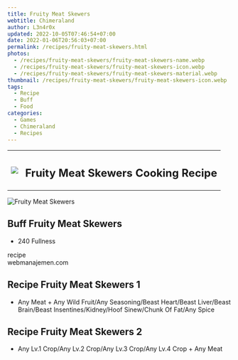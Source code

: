```yaml
---
title: Fruity Meat Skewers
webtitle: Chimeraland
author: L3n4r0x
updated: 2022-10-05T07:46:54+07:00
date: 2022-01-06T20:56:03+07:00
permalink: /recipes/fruity-meat-skewers.html
photos:
  - /recipes/fruity-meat-skewers/fruity-meat-skewers-name.webp
  - /recipes/fruity-meat-skewers/fruity-meat-skewers-icon.webp
  - /recipes/fruity-meat-skewers/fruity-meat-skewers-material.webp
thumbnail: /recipes/fruity-meat-skewers/fruity-meat-skewers-icon.webp
tags:
  - Recipe
  - Buff
  - Food
categories:
  - Games
  - Chimeraland
  - Recipes
---
```


<section id="bootstrap-wrapper"><link rel="stylesheet" href="https://cdn.statically.io/gh/dimaslanjaka/Web-Manajemen/40ac3225/css/bootstrap-4.5-wrapper.css"/><div class="row mb-2"><div class="col-md-12 mb-2"><table class="table" id="post-info"><tbody><tr><td><img class="d-inline-block me-2" src="/chimeraland/recipes/fruity-meat-skewers/fruity-meat-skewers-icon.webp" width="auto" height="auto"/></td><td><h1 class="fs-5">Fruity Meat Skewers Cooking Recipe</h1></td></tr></tbody></table></div></div><div class="card mb-2"><div class="row g-0"><div class="col-sm-4 position-relative mb-2"><img src="/chimeraland/recipes/fruity-meat-skewers/fruity-meat-skewers-material.webp" class="card-img fit-cover w-100 h-100" alt="Fruity Meat Skewers" data-fancybox="true"/></div><div class="col-sm-8 mb-2"><div class="card-body"><h2 class="card-title fs-5">Buff Fruity Meat Skewers</h2><div class="card-text"><ul><li>240 Fullness</li></ul></div><span class="badge rounded-pill bg-dark">recipe</span></div><div class="card-footer text-end text-muted">webmanajemen.com</div></div></div></div><div class="row mb-2"><div class="col-12 col-lg-6 recipe-item mb-2"><div class="card"><div class="card-body"><h2 class="card-title fs-5">Recipe Fruity Meat Skewers 1</h2><div class="card-text"><ul><li>Any Meat<span> + </span>Any Wild Fruit/Any Seasoning/Beast Heart/Beast Liver/Beast Brain/Beast Insentines/Kidney/Hoof Sinew/Chunk Of Fat/Any Spice</li></ul></div></div></div></div><div class="col-12 col-lg-6 recipe-item mb-2"><div class="card"><div class="card-body"><h2 class="card-title fs-5">Recipe Fruity Meat Skewers 2</h2><div class="card-text"><ul><li>Any Lv.1 Crop/Any Lv.2 Crop/Any Lv.3 Crop/Any Lv.4 Crop<span> + </span>Any Meat</li></ul></div></div></div></div></div></section>